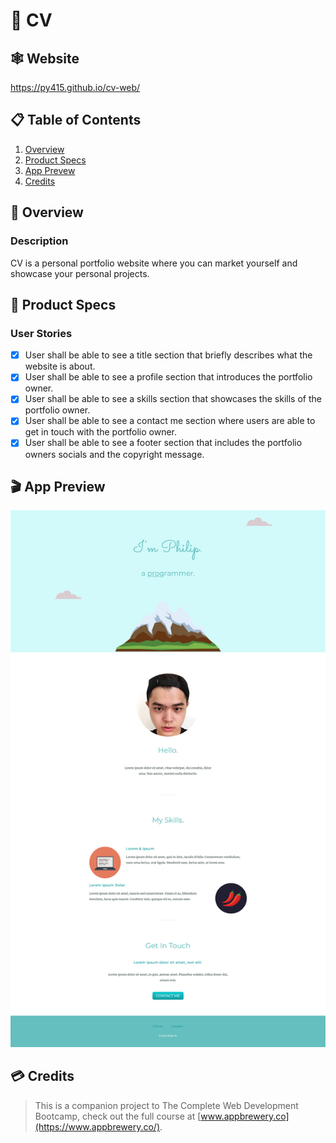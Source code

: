 # 📄 CV
## 🕸 Website
https://py415.github.io/cv-web/

## 📋 Table of Contents
1. [Overview](#-Overview)
2. [Product Specs](#-Product-Specs)
3. [App Prevew](#-App-Preview)
4. [Credits](#-Credits)

## 👀 Overview
### Description

CV is a personal portfolio website where you can market yourself and showcase your personal projects.

## 📕 Product Specs
### User Stories

- [x] User shall be able to see a title section that briefly describes what the website is about.
- [x] User shall be able to see a profile section that introduces the portfolio owner.
- [x] User shall be able to see a skills section that showcases the skills of the portfolio owner.
- [x] User shall be able to see a contact me section where users are able to get in touch with the portfolio owner.
- [x] User shall be able to see a footer section that includes the portfolio owners socials and the copyright message.

## 🎬 App Preview

<img src="https://raw.githubusercontent.com/py415/app-resources/master/Mockups/web/1.%20cv-full-screen.png">

## 💳 Credits

> This is a companion project to The Complete Web Development Bootcamp, check out the full course at [www.appbrewery.co](https://www.appbrewery.co/).
